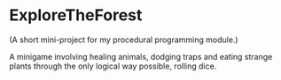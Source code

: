 # ExploreTheForest

(A short mini-project for my procedural programming module.)

A minigame involving healing animals, dodging traps and eating strange plants through the only logical way possible, rolling dice.
